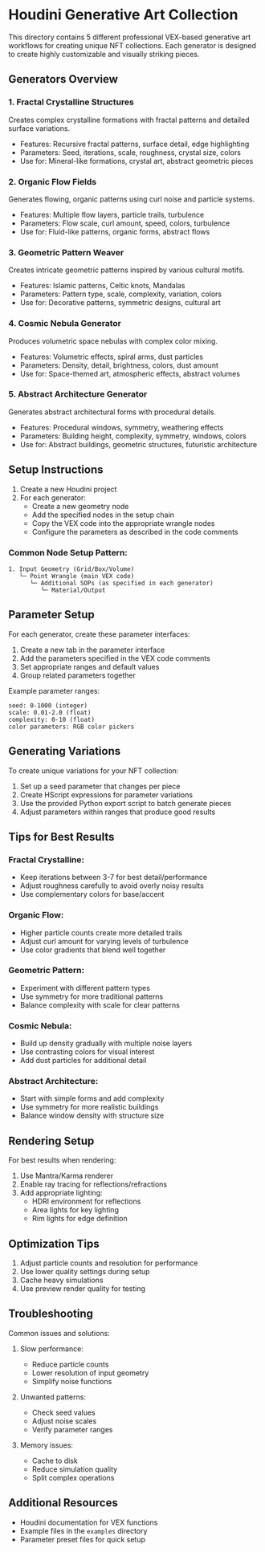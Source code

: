# Houdini Generative Art Collection

This directory contains 5 different professional VEX-based generative art workflows for creating unique NFT collections. Each generator is designed to create highly customizable and visually striking pieces.

## Generators Overview

### 1. Fractal Crystalline Structures
Creates complex crystalline formations with fractal patterns and detailed surface variations.
- Features: Recursive fractal patterns, surface detail, edge highlighting
- Parameters: Seed, iterations, scale, roughness, crystal size, colors
- Use for: Mineral-like formations, crystal art, abstract geometric pieces

### 2. Organic Flow Fields
Generates flowing, organic patterns using curl noise and particle systems.
- Features: Multiple flow layers, particle trails, turbulence
- Parameters: Flow scale, curl amount, speed, colors, turbulence
- Use for: Fluid-like patterns, organic forms, abstract flows

### 3. Geometric Pattern Weaver
Creates intricate geometric patterns inspired by various cultural motifs.
- Features: Islamic patterns, Celtic knots, Mandalas
- Parameters: Pattern type, scale, complexity, variation, colors
- Use for: Decorative patterns, symmetric designs, cultural art

### 4. Cosmic Nebula Generator
Produces volumetric space nebulas with complex color mixing.
- Features: Volumetric effects, spiral arms, dust particles
- Parameters: Density, detail, brightness, colors, dust amount
- Use for: Space-themed art, atmospheric effects, abstract volumes

### 5. Abstract Architecture Generator
Generates abstract architectural forms with procedural details.
- Features: Procedural windows, symmetry, weathering effects
- Parameters: Building height, complexity, symmetry, windows, colors
- Use for: Abstract buildings, geometric structures, futuristic architecture

## Setup Instructions

1. Create a new Houdini project
2. For each generator:
   - Create a new geometry node
   - Add the specified nodes in the setup chain
   - Copy the VEX code into the appropriate wrangle nodes
   - Configure the parameters as described in the code comments

### Common Node Setup Pattern:
```
1. Input Geometry (Grid/Box/Volume)
   └─ Point Wrangle (main VEX code)
      └─ Additional SOPs (as specified in each generator)
         └─ Material/Output
```

## Parameter Setup

For each generator, create these parameter interfaces:

1. Create a new tab in the parameter interface
2. Add the parameters specified in the VEX code comments
3. Set appropriate ranges and default values
4. Group related parameters together

Example parameter ranges:
```
seed: 0-1000 (integer)
scale: 0.01-2.0 (float)
complexity: 0-10 (float)
color parameters: RGB color pickers
```

## Generating Variations

To create unique variations for your NFT collection:

1. Set up a seed parameter that changes per piece
2. Create HScript expressions for parameter variations
3. Use the provided Python export script to batch generate pieces
4. Adjust parameters within ranges that produce good results

## Tips for Best Results

### Fractal Crystalline:
- Keep iterations between 3-7 for best detail/performance
- Adjust roughness carefully to avoid overly noisy results
- Use complementary colors for base/accent

### Organic Flow:
- Higher particle counts create more detailed trails
- Adjust curl amount for varying levels of turbulence
- Use color gradients that blend well together

### Geometric Pattern:
- Experiment with different pattern types
- Use symmetry for more traditional patterns
- Balance complexity with scale for clear patterns

### Cosmic Nebula:
- Build up density gradually with multiple noise layers
- Use contrasting colors for visual interest
- Add dust particles for additional detail

### Abstract Architecture:
- Start with simple forms and add complexity
- Use symmetry for more realistic buildings
- Balance window density with structure size

## Rendering Setup

For best results when rendering:

1. Use Mantra/Karma renderer
2. Enable ray tracing for reflections/refractions
3. Add appropriate lighting:
   - HDRI environment for reflections
   - Area lights for key lighting
   - Rim lights for edge definition

## Optimization Tips

1. Adjust particle counts and resolution for performance
2. Use lower quality settings during setup
3. Cache heavy simulations
4. Use preview render quality for testing

## Troubleshooting

Common issues and solutions:

1. Slow performance:
   - Reduce particle counts
   - Lower resolution of input geometry
   - Simplify noise functions

2. Unwanted patterns:
   - Check seed values
   - Adjust noise scales
   - Verify parameter ranges

3. Memory issues:
   - Cache to disk
   - Reduce simulation quality
   - Split complex operations

## Additional Resources

- Houdini documentation for VEX functions
- Example files in the `examples` directory
- Parameter preset files for quick setup 